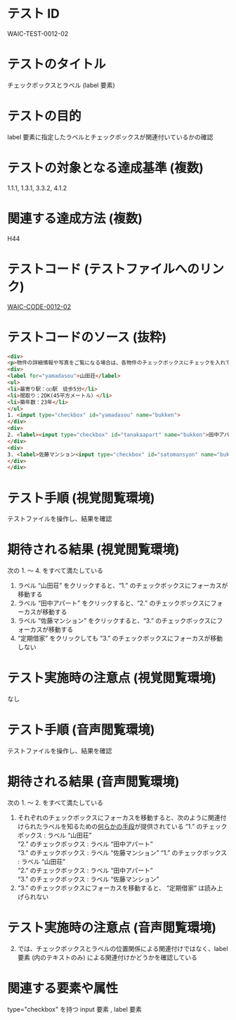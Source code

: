 

# テスト ID
WAIC-TEST-0012-02

# テストのタイトル
チェックボックスとラベル (label 要素)

# テストの目的
label 要素に指定したラベルとチェックボックスが関連付いているかの確認

# テストの対象となる達成基準 (複数)
1.1.1, 1.3.1, 3.3.2, 4.1.2

# 関連する達成方法 (複数)
H44

# テストコード (テストファイルへのリンク)
[WAIC-CODE-0012-02](https://waic.github.io/as_test/WAIC-CODE/WAIC-CODE-0012-02.html)

# テストコードのソース (抜粋)
```html
<div>
<p>物件の詳細情報や写真をご覧になる場合は、各物件のチェックボックスにチェックを入れて「詳細情報を見る」ボタンをクリックしてください</p>
<div>
<label for="yamadasou">山田荘</label>
<ul>
<li>最寄り駅：○○駅　徒歩5分</li>
<li>間取り：2DK(45平方メートル）</li>
<li>築年数：23年</li>
</ul>
1. <input type="checkbox" id="yamadasou" name="bukken">
</div>
<div>
2. <label><input type="checkbox" id="tanakaapart" name="bukken">田中アパート</label>
</div>
<div>
3. <label>佐藤マンション<input type="checkbox" id="satomansyon" name="bukken"></label> 定期借家
</div>
</div>

```
# テスト手順 (視覚閲覧環境)
テストファイルを操作し、結果を確認

# 期待される結果 (視覚閲覧環境)
次の 1. 〜 4. をすべて満たしている
1. ラベル “山田荘” をクリックすると、“1.” のチェックボックスにフォーカスが移動する
2. ラベル “田中アパート” をクリックすると、“2.” のチェックボックスにフォーカスが移動する 
3. ラベル “佐藤マンション” をクリックすると、“3.” のチェックボックスにフォーカスが移動する 
4. “定期借家” をクリックしても “3.” のチェックボックスにフォーカスが移動しない

# テスト実施時の注意点 (視覚閲覧環境)
なし

# テスト手順 (音声閲覧環境)
テストファイルを操作し、結果を確認

# 期待される結果 (音声閲覧環境)
次の 1. 〜 2. をすべて満たしている
1. それぞれのチェックボックスにフォーカスを移動すると、次のように関連付けられたラベルを知るための[何らかの手段](https://github.com/waic/as_test/blob/master/term.md#%E4%BD%95%E3%82%89%E3%81%8B%E3%81%AE%E6%89%8B%E6%AE%B5)が提供されている
“1.” のチェックボックス : ラベル “山田荘”  
“2.” のチェックボックス : ラベル “田中アパート”  
“3.” のチェックボックス : ラベル “佐藤マンション” 
“1.” のチェックボックス : ラベル “山田荘”  
“2.” のチェックボックス : ラベル “田中アパート”  
“3.” のチェックボックス : ラベル “佐藤マンション” 
2. “3.” のチェックボックスにフォーカスを移動すると、 “定期借家” は読み上げられない

# テスト実施時の注意点 (音声閲覧環境)
2. では、チェックボックスとラベルの位置関係による関連付けではなく、label 要素 (内のテキストのみ) による関連付けかどうかを確認している

# 関連する要素や属性
type="checkbox" を持つ input 要素 , label 要素


